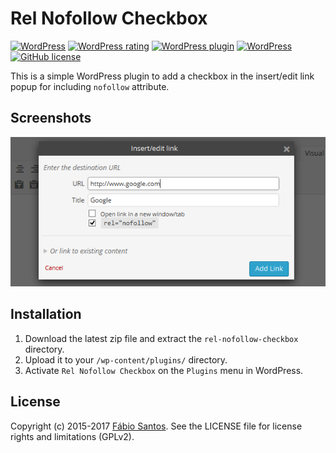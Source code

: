 # Rel Nofollow Checkbox

[![WordPress](https://img.shields.io/wordpress/plugin/dt/rel-nofollow-checkbox.svg)](https://wordpress.org/plugins/rel-nofollow-checkbox/) [![WordPress rating](https://img.shields.io/wordpress/plugin/r/rel-nofollow-checkbox.svg)](https://wordpress.org/plugins/rel-nofollow-checkbox/) [![WordPress plugin](https://img.shields.io/wordpress/plugin/v/red/rel-nofollow-checkbox.svg)](https://wordpress.org/plugins/rel-nofollow-checkbox/) [![WordPress](https://img.shields.io/wordpress/v/rel-nofollow-checkbox.svg)](https://wordpress.org/plugins/rel-nofollow-checkbox/) [![GitHub license](https://img.shields.io/badge/license-GPLv2-blue.svg)](https://raw.githubusercontent.com/ffsantos92/rel-nofollow-checkbox/master/LICENSE)

This is a simple WordPress plugin to add a checkbox in the insert/edit link popup for including `nofollow` attribute.


## Screenshots

![Screenshot 1](source/screenshot-1.png)


## Installation

1. Download the latest zip file and extract the `rel-nofollow-checkbox` directory.
2. Upload it to your `/wp-content/plugins/` directory.
3. Activate `Rel Nofollow Checkbox` on the `Plugins` menu in WordPress.


## License

Copyright (c) 2015-2017 [Fábio Santos](http://www.fabiosantos.me). See the LICENSE
file for license rights and limitations (GPLv2).
